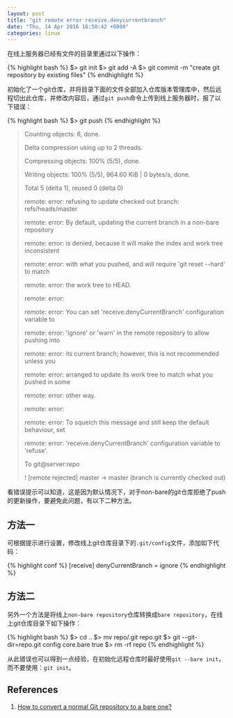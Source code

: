```yaml
---
layout: post
title: "git remote error receive.denycurrentbranch"
date: "Thu, 14 Apr 2016 16:50:42 +0800"
categories: linux
---
```


在线上服务器已经有文件的目录里通过以下操作：

{% highlight bash %}
$> git init
$> git add -A
$> git commit -m "create git repository by existing files"
{% endhighlight %}

初始化了一个git仓库，并将目录下面的文件全部加入仓库版本管理库中，然后远程切出此仓库，并修改内容后，通过`git push`命令上传到线上服务器时，报了以下错误：

{% highlight bash %}
$> git push
{% endhighlight %}

> Counting objects: 6, done.
>
> Delta compression using up to 2 threads.
>
> Compressing objects: 100% (5/5), done.
>
> Writing objects: 100% (5/5), 964.60 KiB | 0 bytes/s, done.
>
> Total 5 (delta 1), reused 0 (delta 0)
>
> remote: error: refusing to update checked out branch: refs/heads/master
>
> remote: error: By default, updating the current branch in a non-bare repository
>
> remote: error: is denied, because it will make the index and work tree inconsistent
>
> remote: error: with what you pushed, and will require 'git reset --hard' to match
>
> remote: error: the work tree to HEAD.
>
> remote: error:
>
> remote: error: You can set 'receive.denyCurrentBranch' configuration variable to
>
> remote: error: 'ignore' or 'warn' in the remote repository to allow pushing into
>
> remote: error: its current branch; however, this is not recommended unless you
>
> remote: error: arranged to update its work tree to match what you pushed in some
>
> remote: error: other way.
>
> remote: error:
>
> remote: error: To squelch this message and still keep the default behaviour, set
>
> remote: error: 'receive.denyCurrentBranch' configuration variable to 'refuse'.
>
> To git@server:repo
>
>  ! [remote rejected] master -> master (branch is currently checked out)

看错误提示可以知道，这是因为默认情况下，对于non-bare的git仓库拒绝了push的更新操作，要避免此问题，有以下二种方法。


方法一
-----

可根据提示进行设置，修改线上git仓库目录下的`.git/config`文件，添加如下代码：

{% highlight conf %}
[receive]
    denyCurrentBranch = ignore
{% endhighlight %}

方法二
-----

另外一个方法是将线上`non-bare repository`仓库转换成`bare repository`，在线上git仓库目录下如下操作：

{% highlight bash %}
$> cd ..
$> mv repo/.git repo.git
$> git --git-dir=repo.git config core.bare true
$> rm -rf repo
{% endhighlight %}

从此错误也可以得到一点经验，在初始化远程仓库时最好使用`git --bare init`，而不要使用：`git init`。

References
-----

1. [How to convert a normal Git repository to a bare one?](http://stackoverflow.com/questions/2199897/how-to-convert-a-normal-git-repository-to-a-bare-one)

